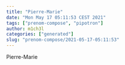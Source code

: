```yaml
---
title: "Pierre-Marie"
date: "Mon May 17 05:11:53 CEST 2021"
tags: ["prenom-compose", "pipotron"]
author: m1ch3l
categories: ["generated"]
slug: "prenom-compose/2021-05-17-05:11:53"
---
```


Pierre-Marie
